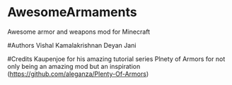 # AwesomeArmaments
Awesome armor and weapons mod for Minecraft

#Authors
Vishal Kamalakrishnan
Deyan Jani

#Credits
Kaupenjoe for his amazing tutorial series
Plnety of Armors for not only being an amazing mod but an inspiration (https://github.com/aleganza/Plenty-Of-Armors)
